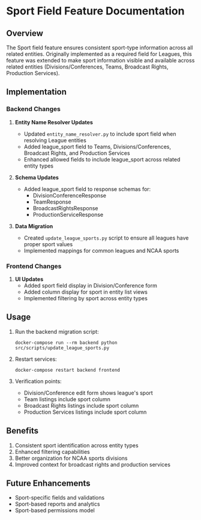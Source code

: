# Sport Field Feature Documentation

## Overview
The Sport field feature ensures consistent sport-type information across all related entities. Originally implemented as a required field for Leagues, this feature was extended to make sport information visible and available across related entities (Divisions/Conferences, Teams, Broadcast Rights, Production Services).

## Implementation 

### Backend Changes
1. **Entity Name Resolver Updates**
   - Updated `entity_name_resolver.py` to include sport field when resolving League entities
   - Added league_sport field to Teams, Divisions/Conferences, Broadcast Rights, and Production Services
   - Enhanced allowed fields to include league_sport across related entity types

2. **Schema Updates**
   - Added league_sport field to response schemas for:
     - DivisionConferenceResponse
     - TeamResponse
     - BroadcastRightsResponse
     - ProductionServiceResponse

3. **Data Migration**
   - Created `update_league_sports.py` script to ensure all leagues have proper sport values
   - Implemented mappings for common leagues and NCAA sports

### Frontend Changes
1. **UI Updates**
   - Added sport field display in Division/Conference form
   - Added column display for sport in entity list views
   - Implemented filtering by sport across entity types

## Usage
1. Run the backend migration script:
   ```
   docker-compose run --rm backend python src/scripts/update_league_sports.py
   ```

2. Restart services:
   ```
   docker-compose restart backend frontend
   ```

3. Verification points:
   - Division/Conference edit form shows league's sport
   - Team listings include sport column
   - Broadcast Rights listings include sport column
   - Production Services listings include sport column

## Benefits
1. Consistent sport identification across entity types
2. Enhanced filtering capabilities
3. Better organization for NCAA sports divisions
4. Improved context for broadcast rights and production services

## Future Enhancements
- Sport-specific fields and validations
- Sport-based reports and analytics
- Sport-based permissions model